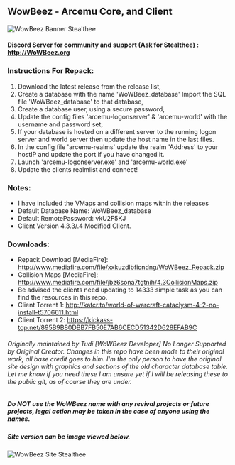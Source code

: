 ## WowBeez - Arcemu Core, and Client 
![WowBeez Banner Stealthee](http://i.imgur.com/UtGnhWM.gif "WowBeez Banner - Stealthee")
#### Discord Server for community and support (Ask for Stealthee) : http://WoWBeez.org


### Instructions For Repack:
1. Download the latest release from the release list,
2. Create a database with the name 'WoWBeez_database' Import the SQL file 'WoWBeez_database' to that database,
3. Create a database user, using a secure password,
4. Update the config files 'arcemu-logonserver' & 'arcemu-world' with the username and password set,
5. If your database is hosted on a different server to the running logon server and  world server then update the host name in the last files.
6. In the config file 'arcemu-realms' update the realm 'Address' to your hostIP and update the port if you have changed it.
7. Launch 'arcemu-logonserver.exe' and 'arcemu-world.exe'
8. Update the clients realmlist and connect!

### Notes:
- I have included the VMaps and collision maps within the releases
- Default Database Name: WoWBeez_database
- Default RemotePassword: vkU2F5KJ
- Client Version 4.3.3/.4 Modified Client.

### Downloads:
- Repack Download [MediaFire]: http://www.mediafire.com/file/xxkuzdlbficndng/WoWBeez_Repack.zip
- Collision Maps [MediaFire]: http://www.mediafire.com/file/jbz6sona7tgtnih/4.3CollisionMaps.zip
- Be advised the clients need updating to 14333 simple task as you can find the resources in this repo.
- Client Torrent 1: http://katcr.to/world-of-warcraft-cataclysm-4-2-no-install-t5706611.html
- Client Torrent 2: https://kickass-top.net/895B9B80DBB7FB50E7AB6CECD51342D628EFAB9C

###### Originally maintained by Tudi [WoWBeez Developer] No Longer Supported by Original Creator. Changes in this repo have been made to their original work, all base credit goes to him. I'm the only person to have the original site design with graphics and sections of the old character database table. Let me know if you need these I am unsure yet if I will be releasing these to the public git, as of course they are under. 
##### Do NOT use the WoWBeez name with any revival projects or future projects, legal action may be taken in the case of anyone using the names.
##### Site version can be image viewed below.
![WowBeez Site Stealthee](http://i.imgur.com/JNe5QdN.jpg "WowBeez Site - Stealthee")
